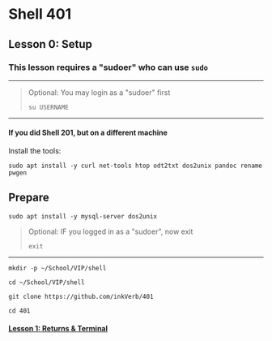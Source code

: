 # Shell 401
## Lesson 0: Setup

### This lesson requires a "sudoer" who can use `sudo`
>
___
> Optional: You may login as a "sudoer" first
>
> `su USERNAME`
>
>
___

#### If you did Shell 201, but on a different machine
Install the tools:

`sudo apt install -y curl net-tools htop odt2txt dos2unix pandoc rename pwgen`

## Prepare

`sudo apt install -y mysql-server dos2unix`

> Optional: IF you logged in as a "sudoer", now exit
>
> `exit`
>
>
___

`mkdir -p ~/School/VIP/shell`

`cd ~/School/VIP/shell`

`git clone https://github.com/inkVerb/401`

`cd 401`

#### [Lesson 1: Returns & Terminal](https://github.com/inkVerb/vip/blob/master/401-shell/Lesson-01.md)
